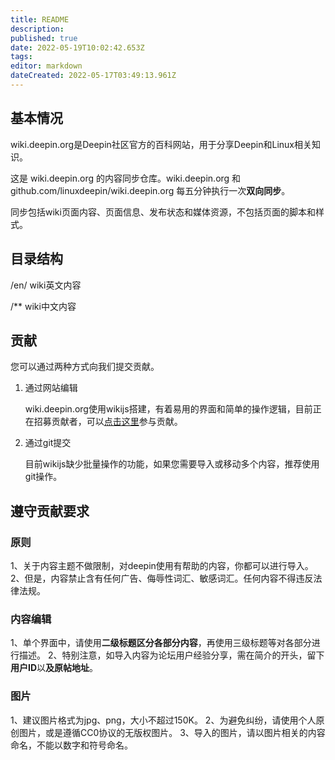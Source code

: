 ```yaml
---
title: README
description: 
published: true
date: 2022-05-19T10:02:42.653Z
tags: 
editor: markdown
dateCreated: 2022-05-17T03:49:13.961Z
---
```



## 基本情况
wiki.deepin.org是Deepin社区官方的百科网站，用于分享Deepin和Linux相关知识。

这是 wiki.deepin.org 的内容同步仓库。wiki.deepin.org 和 github.com/linuxdeepin/wiki.deepin.org 每五分钟执行一次**双向同步**。

同步包括wiki页面内容、页面信息、发布状态和媒体资源，不包括页面的脚本和样式。

## 目录结构

/en/ wiki英文内容

/** wiki中文内容

## 贡献

您可以通过两种方式向我们提交贡献。

1. 通过网站编辑

    wiki.deepin.org使用wikijs搭建，有着易用的界面和简单的操作逻辑，目前正在招募贡献者，可以[点击这里](https://wiki.deepin.org/zh/%E5%85%B3%E4%BA%8EDeepin/Deepin_Wiki/%E5%8F%82%E4%B8%8E%E6%90%AD%E5%BB%BA)参与贡献。

2. 通过git提交

    目前wikijs缺少批量操作的功能，如果您需要导入或移动多个内容，推荐使用git操作。

## 遵守贡献要求

### 原则
1、关于内容主题不做限制，对deepin使用有帮助的内容，你都可以进行导入。
2、但是，内容禁止含有任何广告、侮辱性词汇、敏感词汇。任何内容不得违反法律法规。

### 内容编辑
1、单个界面中，请使用**二级标题区分各部分内容**，再使用三级标题等对各部分进行描述。
2、特别注意，如导入内容为论坛用户经验分享，需在简介的开头，留下**用户ID**以**及原帖地址**。
  
### 图片
1、建议图片格式为jpg、png，大小不超过150K。
2、为避免纠纷，请使用个人原创图片，或是遵循CC0协议的无版权图片。
3、导入的图片，请以图片相关的内容命名，不能以数字和符号命名。


